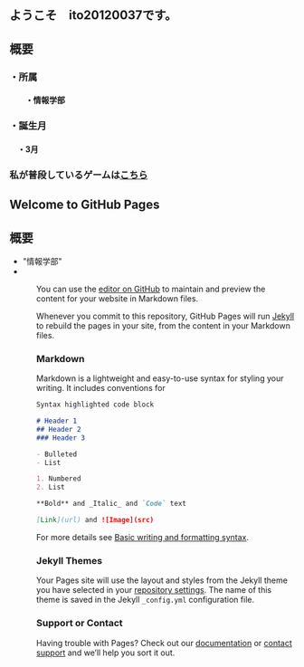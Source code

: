 ## ようこそ　ito20120037です。
## 概要
### ・所属
#### 　　・情報学部
### ・誕生月
####  　・3月
### 私が普段しているゲームは[こちら](https://granbluefantasy.jp/)
## Welcome to GitHub Pages
<div id="one">
  <div class="inner clearfix">
    <section id="main-content">
      <h2 id="概要">概要</h2>
    <ul>
      <li>
        "情報学部"
      <li>
    <ul>
      
You can use the [editor on GitHub](https://github.com/ito20120037/training/edit/gh-pages/index.md) to maintain and preview the content for your website in Markdown files.

Whenever you commit to this repository, GitHub Pages will run [Jekyll](https://jekyllrb.com/) to rebuild the pages in your site, from the content in your Markdown files.

### Markdown

Markdown is a lightweight and easy-to-use syntax for styling your writing. It includes conventions for

```markdown
Syntax highlighted code block

# Header 1
## Header 2
### Header 3

- Bulleted
- List

1. Numbered
2. List

**Bold** and _Italic_ and `Code` text

[Link](url) and ![Image](src)
```

For more details see [Basic writing and formatting syntax](https://docs.github.com/en/github/writing-on-github/getting-started-with-writing-and-formatting-on-github/basic-writing-and-formatting-syntax).

### Jekyll Themes

Your Pages site will use the layout and styles from the Jekyll theme you have selected in your [repository settings](https://github.com/ito20120037/training/settings/pages). The name of this theme is saved in the Jekyll `_config.yml` configuration file.

### Support or Contact

Having trouble with Pages? Check out our [documentation](https://docs.github.com/categories/github-pages-basics/) or [contact support](https://support.github.com/contact) and we’ll help you sort it out.
